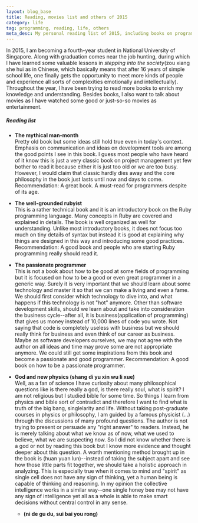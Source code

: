 ```yaml
---
layout: blog_base
title: Reading, movies list and others of 2015
category: life
tag: programming, reading, life, others
meta_desc: My personal reading list of 2015, including books on programming, fiction, general science, religion and so on. Also movies watched in 2015 and other stuff
---
```


In 2015, I am becoming a fourth-year student in National University of Singapore. Along with graduation comes near the job hunting, during which I have learned some valuable lessons in *stepping into the society*(zou xiang she hui as in Chinese, which basically means that after 16 years of simple school life, one finally gets the opportunity to meet more kinds of people and experience all sorts of complexities emotionally and intellectually). Throughout the year, I have been trying to read more books to enrich my knowledge and understanding. Besides books, I also want to talk about movies as I have watched some good or just-so-so movies as entertainment.

##### Reading list

* **The mythical man-month**<br>
  Pretty old book but some ideas still hold true even in today's context. Emphasis on communication and ideas on development tools are among the good points I see in this book. I guess most people who have heard of it know this is just a very classic book on project management yet few bother to read it because either it is just too old or we are too busy. However, I would claim that classic hardly dies away and the core philosophy in the book just lasts until now and days to come.<br>
  Recommendation: A great book. A must-read for programmers despite of its age.

* **The well-grounded rubyist**<br>
  This is a rather technical book and it is an introductory book on the Ruby programming language. Many concepts in Ruby are covered and explained in details. The book is well organized as well for understanding. Unlike most introductory books, it does not focus too much on tiny details of syntax but instead it is good at explaining why things are designed in this way and introducing some good practices.<br>
  Recommendation: A good book and people who are starting Ruby programming really should read it.

* **The passionate programmer**<br>
  This is not a book about how to be good at some fields of programming but it is focused on how to be a good or even great programmer in a generic way. Surely it is very important that we should learn about some technology and master it so that we can make a living and even a fame. We should first consider which technology to dive into, and what happens if this technology is not "hot" anymore. Other than software development skills, should we learn about and take into consideration the business cycle--after all, it is business(application of programming) that gives us money instead of 10,000 lines of code you wrote. Not saying that code is completely useless with business but we should really think for business and even think of our career as business. Maybe as software developers ourselves, we may not agree with the author on all ideas and time may prove some are not appropriate anymore. We could still get some inspirations from this book and become a passionate and good programmer.
  Recommendation: A good book on how to be a passionate programmer.

* **God and new physics (shang di yu xin wu li xue)**<br>
  Well, as a fan of science I have curiosity about many philosophical questions like is there really a god, is there really soul, what is spirit? I am not religious but I studied bible for some time. So things I learn from physics and bible sort of contradict and therefore I want to find what is truth of the big bang, singlelarity and life. Without taking post-graduate courses in physics or philosophy, I am guided by a famous physicist (...) through the discussions of many profound questions. The author is not trying to present or persuade any "right answer" to readers. Instead, he is merely talking about what we know as of now, what we used to believe, what we are suspecting now. So I did not know whether there is a god or not by reading this book but I know more evidence and thought deeper about this question. A worth mentioning method brought up in the book is (huan yuan lun)--instead of taking the subject apart and see how those little parts fit together, we should take a holistic approach in analyzing. This is especially true when it comes to mind and "spirit" as single cell does not have any sign of thinking, yet a human being is capable of thinking and reasoning. In my opinion the collective intelligence works in a similar way--one single honey bee may not have any sign of intelligence yet all as a whole is able to make smart decisions without central control in any sense.

  * **(ni de gu du, sui bai you rong)**<br> 
